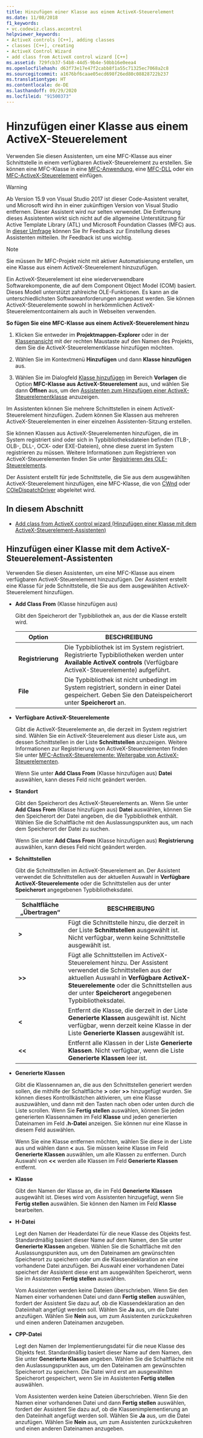 ```yaml
---
title: Hinzufügen einer Klasse aus einem ActiveX-Steuerelement
ms.date: 11/08/2018
f1_keywords:
- vc.codewiz.class.axcontrol
helpviewer_keywords:
- ActiveX controls [C++], adding classes
- classes [C++], creating
- ActiveX Control Wizard
- add class from ActiveX control wizard [C++]
ms.assetid: 729fcb37-54b8-44d5-9b4e-50bb16e0eea4
ms.openlocfilehash: d63f73e17e47f2cabb8f1a55c71325ec7068a2c8
ms.sourcegitcommit: a1676bf6caae05ecd698f26ed80c08828722b237
ms.translationtype: HT
ms.contentlocale: de-DE
ms.lasthandoff: 09/29/2020
ms.locfileid: "91500373"
---
```

# <a name="add-a-class-from-an-activex-control"></a>Hinzufügen einer Klasse aus einem ActiveX-Steuerelement

Verwenden Sie diesen Assistenten, um eine MFC-Klasse aus einer Schnittstelle in einem verfügbaren ActiveX-Steuerelement zu erstellen. Sie können eine MFC-Klasse in eine [MFC-Anwendung](../mfc/reference/creating-an-mfc-application.md), eine [MFC-DLL](../mfc/reference/creating-an-mfc-dll-project.md) oder ein [MFC-ActiveX-Steuerelement](../mfc/reference/creating-an-mfc-activex-control.md) einfügen.

> [!WARNING]
> Ab Version 15.9 von Visual Studio 2017 ist dieser Code-Assistent veraltet, und Microsoft wird ihn in einer zukünftigen Version von Visual Studio entfernen. Dieser Assistent wird nur selten verwendet. Die Entfernung dieses Assistenten wirkt sich nicht auf die allgemeine Unterstützung für Active Template Library (ATL) und Microsoft Foundation Classes (MFC) aus. In [dieser Umfrage](https://www.surveymonkey.com/r/QDWKKCN) können Sie Ihr Feedback zur Einstellung dieses Assistenten mitteilen. Ihr Feedback ist uns wichtig.
<!-- Blank comment here to separate the warning and note. -->
> [!NOTE]
> Sie müssen Ihr MFC-Projekt nicht mit aktiver Automatisierung erstellen, um eine Klasse aus einem ActiveX-Steuerelement hinzuzufügen.

Ein ActiveX-Steuerelement ist eine wiederverwendbare Softwarekomponente, die auf dem Component Object Model (COM) basiert. Dieses Modell unterstützt zahlreiche OLE-Funktionen. Es kann an die unterschiedlichsten Softwareanforderungen angepasst werden. Sie können ActiveX-Steuerelemente sowohl in herkömmlichen ActiveX-Steuerelementcontainern als auch in Webseiten verwenden.

**So fügen Sie eine MFC-Klasse aus einem ActiveX-Steuerelement hinzu**

1. Klicken Sie entweder im **Projektmappen-Explorer** oder in der [Klassenansicht](/visualstudio/ide/viewing-the-structure-of-code) mit der rechten Maustaste auf den Namen des Projekts, dem Sie die ActiveX-Steuerelementklasse hinzufügen möchten.

1. Wählen Sie im Kontextmenü **Hinzufügen** und dann **Klasse hinzufügen** aus.

1. Wählen Sie im Dialogfeld [Klasse hinzufügen](./adding-a-class-visual-cpp.md#add-class-dialog-box) im Bereich **Vorlagen** die Option **MFC-Klasse aus ActiveX-Steuerelement** aus, und wählen Sie dann **Öffnen** aus, um den [Assistenten zum Hinzufügen einer ActiveX-Steuerelementklasse](#add-class-from-activex-control-wizard) anzuzeigen.

Im Assistenten können Sie mehrere Schnittstellen in einem ActiveX-Steuerelement hinzufügen. Zudem können Sie Klassen aus mehreren ActiveX-Steuerelementen in einer einzelnen Assistenten-Sitzung erstellen.

Sie können Klassen aus ActiveX-Steuerelementen hinzufügen, die im System registriert sind oder sich in Typbibliotheksdateien befinden (TLB-, OLB-, DLL-, OCX- oder EXE-Dateien), ohne diese zuerst im System registrieren zu müssen. Weitere Informationen zum Registrieren von ActiveX-Steuerelementen finden Sie unter [Registrieren des OLE-Steuerelements](../mfc/reference/registering-ole-controls.md).

Der Assistent erstellt für jede Schnittstelle, die Sie aus dem ausgewählten ActiveX-Steuerelement hinzufügen, eine MFC-Klasse, die von [CWnd](../mfc/reference/cwnd-class.md) oder [COleDispatchDriver](../mfc/reference/coledispatchdriver-class.md) abgeleitet wird.

## <a name="in-this-section"></a>In diesem Abschnitt

- [Add class from ActiveX control wizard (Hinzufügen einer Klasse mit dem ActiveX-Steuerelement-Assistenten)](#add-class-from-activex-control-wizard)

## <a name="add-class-from-activex-control-wizard"></a>Hinzufügen einer Klasse mit dem ActiveX-Steuerelement-Assistenten

Verwenden Sie diesen Assistenten, um eine MFC-Klasse aus einem verfügbaren ActiveX-Steuerelement hinzuzufügen. Der Assistent erstellt eine Klasse für jede Schnittstelle, die Sie aus dem ausgewählten ActiveX-Steuerelement hinzufügen.

- **Add Class From** (Klasse hinzufügen aus)

  Gibt den Speicherort der Typbibliothek an, aus der die Klasse erstellt wird.

  |Option|BESCHREIBUNG|
  |------------|-----------------|
  |**Registrierung**|Die Typbibliothek ist im System registriert. Registrierte Typbibliotheken werden unter **Available ActiveX controls** (Verfügbare ActiveX-Steuerelemente) aufgeführt.|
  |**File**|Die Typbibliothek ist nicht unbedingt im System registriert, sondern in einer Datei gespeichert. Geben Sie den Dateispeicherort unter **Speicherort** an.|

- **Verfügbare ActiveX-Steuerelemente**

  Gibt die ActiveX-Steuerelemente an, die derzeit im System registriert sind. Wählen Sie ein ActiveX-Steuerelement aus dieser Liste aus, um dessen Schnittstellen in der Liste **Schnittstellen** anzuzeigen. Weitere Informationen zur Registrierung von ActiveX-Steuerelementen finden Sie unter [MFC-ActiveX-Steuerelemente: Weitergabe von ActiveX-Steuerelementen](../mfc/mfc-activex-controls-distributing-activex-controls.md).

  Wenn Sie unter **Add Class From** (Klasse hinzufügen aus) **Datei** auswählen, kann dieses Feld nicht geändert werden.

- **Standort**

  Gibt den Speicherort des ActiveX-Steuerelements an. Wenn Sie unter **Add Class From** (Klasse hinzufügen aus) **Datei** auswählen, können Sie den Speicherort der Datei angeben, die die Typbibliothek enthält. Wählen Sie die Schaltfläche mit den Auslassungspunkten aus, um nach dem Speicherort der Datei zu suchen.

  Wenn Sie unter **Add Class From** (Klasse hinzufügen aus) **Registrierung** auswählen, kann dieses Feld nicht geändert werden.

- **Schnittstellen**

  Gibt die Schnittstellen im ActiveX-Steuerelement an. Der Assistent verwendet die Schnittstellen aus der aktuellen Auswahl in **Verfügbare ActiveX-Steuerelemente** oder die Schnittstellen aus der unter **Speicherort** angegebenen Typbibliotheksdatei.

  |Schaltfläche „Übertragen“|BESCHREIBUNG|
  |---------------------|-----------------|
  |**>**|Fügt die Schnittstelle hinzu, die derzeit in der Liste **Schnittstellen** ausgewählt ist. Nicht verfügbar, wenn keine Schnittstelle ausgewählt ist.|
  |**>>**|Fügt alle Schnittstellen im ActiveX-Steuerelement hinzu. Der Assistent verwendet die Schnittstellen aus der aktuellen Auswahl in **Verfügbare ActiveX-Steuerelemente** oder die Schnittstellen aus der unter **Speicherort** angegebenen Typbibliotheksdatei.|
  |**\<**|Entfernt die Klasse, die derzeit in der Liste **Generierte Klassen** ausgewählt ist. Nicht verfügbar, wenn derzeit keine Klasse in der Liste **Generierte Klassen** ausgewählt ist.|
  |**\<\<**|Entfernt alle Klassen in der Liste **Generierte Klassen**. Nicht verfügbar, wenn die Liste **Generierte Klassen** leer ist.|

- **Generierte Klassen**

  Gibt die Klassennamen an, die aus den Schnittstellen generiert werden sollen, die mithilfe der Schaltfläche **>** oder **>>** hinzugefügt wurden. Sie können dieses Kontrollkästchen aktivieren, um eine Klasse auszuwählen, und dann mit den Tasten nach oben oder unten durch die Liste scrollen. Wenn Sie **Fertig stellen** auswählen, können Sie jeden generierten Klassennamen im Feld **Klasse** und jeden generierten Dateinamen im Feld **.h-Datei** anzeigen. Sie können nur eine Klasse in diesem Feld auswählen.

  Wenn Sie eine Klasse entfernen möchten, wählen Sie diese in der Liste aus und wählen dann **<** aus. Sie müssen keine Klasse im Feld **Generierte Klassen** auswählen, um alle Klassen zu entfernen. Durch Auswahl von **<<** werden alle Klassen im Feld **Generierte Klassen** entfernt.

- **Klasse**

   Gibt den Namen der Klasse an, die im Feld **Generierte Klassen** ausgewählt ist. Dieses wird vom Assistenten hinzugefügt, wenn Sie **Fertig stellen** auswählen. Sie können den Namen im Feld **Klasse** bearbeiten.

- **H-Datei**

  Legt den Namen der Headerdatei für die neue Klasse des Objekts fest. Standardmäßig basiert dieser Name auf dem Namen, den Sie unter **Generierte Klassen** angeben. Wählen Sie die Schaltfläche mit den Auslassungspunkten aus, um den Dateinamen am gewünschten Speicherort zu speichern oder um die Klassendeklaration an eine vorhandene Datei anzufügen. Bei Auswahl einer vorhandenen Datei speichert der Assistent diese erst am ausgewählten Speicherort, wenn Sie im Assistenten **Fertig stellen** auswählen.

  Vom Assistenten werden keine Dateien überschrieben. Wenn Sie den Namen einer vorhandenen Datei und dann **Fertig stellen** auswählen, fordert der Assistent Sie dazu auf, ob die Klassendeklaration an den Dateiinhalt angefügt werden soll. Wählen Sie **Ja** aus, um die Datei anzufügen. Wählen Sie **Nein** aus, um zum Assistenten zurückzukehren und einen anderen Dateinamen anzugeben.

- **CPP-Datei**

  Legt den Namen der Implementierungsdatei für die neue Klasse des Objekts fest. Standardmäßig basiert dieser Name auf dem Namen, den Sie unter **Generierte Klassen** angeben. Wählen Sie die Schaltfläche mit den Auslassungspunkten aus, um den Dateinamen am gewünschten Speicherort zu speichern. Die Datei wird erst am ausgewählten Speicherort gespeichert, wenn Sie im Assistenten **Fertig stellen** auswählen.

  Vom Assistenten werden keine Dateien überschrieben. Wenn Sie den Namen einer vorhandenen Datei und dann **Fertig stellen** auswählen, fordert der Assistent Sie dazu auf, ob die Klassenimplementierung an den Dateiinhalt angefügt werden soll. Wählen Sie **Ja** aus, um die Datei anzufügen. Wählen Sie **Nein** aus, um zum Assistenten zurückzukehren und einen anderen Dateinamen anzugeben.

